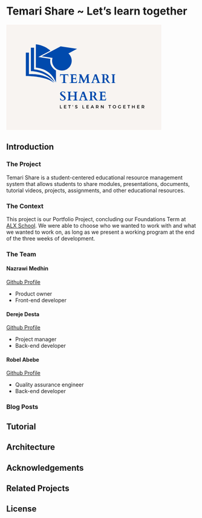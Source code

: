 # Temari Share ~ Let’s learn together

![logo](images/logo.png)

## Introduction

### The Project

Temari Share is a student-centered educational resource management system that allows students to share modules, presentations, documents, tutorial videos, projects, assignments, and other educational resources.

### The Context

This project is our Portfolio Project, concluding our Foundations Term at [ALX School](https://www.alxafrica.com/). We were able to choose who we wanted to work with and what we wanted to work on, as long as we present a working program at the end of the three weeks of development.

### The Team

#### Nazrawi Medhin

[Github Profile](https://github.com/nazrawimedhin)

* Product owner
* Front-end developer

#### Dereje Desta

[Github Profile](https://github.com/dere7)

* Project manager
* Back-end developer

#### Robel Abebe

[Github Profile](https://github.com/Robi000)

* Quality assurance engineer
* Back-end developer

### Blog Posts

## Tutorial

## Architecture

## Acknowledgements

## Related Projects

## License
